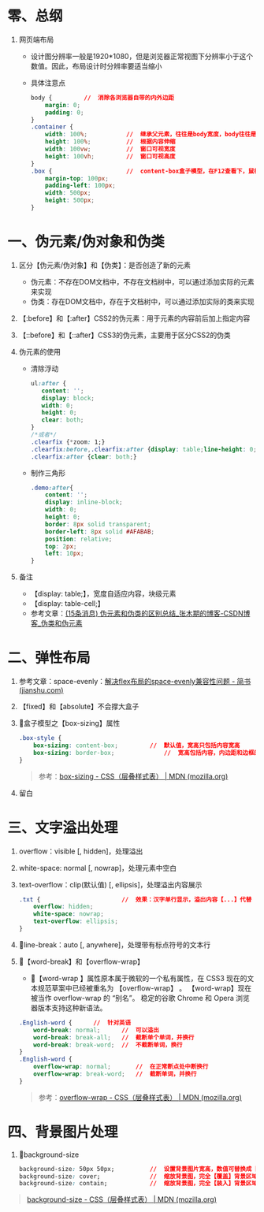 # 零、总纲

1. 网页端布局

   - 设计图分辨率一般是1920*1080，但是浏览器正常视图下分辨率小于这个数值。因此，布局设计时分辨率要适当缩小

   - 具体注意点

     ```css
     body {			//	消除各浏览器自带的内外边距    
         margin: 0;
         padding: 0;
     }
     .container {
         width: 100%;			//	继承父元素，往往是body宽度，body往往是1920px宽度
         height: 100%;			//	根据内容伸缩
         width: 100vw;			//	窗口可视宽度
         height: 100vh;			//	窗口可视高度
     }
     .box {						//	content-box盒子模型，在F12查看下，鼠标选中，提示的宽高为600*500，即内边距在计算中，外边距除外
         margin-top: 100px;
         padding-left: 100px;
         width: 500px;
         height: 500px;
     }
     ```

     

# 一、伪元素/伪对象和伪类

1. 区分【伪元素/伪对象】和【伪类】：是否创造了新的元素

   - 伪元素：不存在DOM文档中，不存在文档树中，可以通过添加实际的元素来实现
   - 伪类：存在DOM文档中，存在于文档树中，可以通过添加实际的类来实现

2. 【:before】和【:after】CSS2的伪元素：用于元素的内容前后加上指定内容

3. 【::before】和【::after】CSS3的伪元素，主要用于区分CSS2的伪类

4. 伪元素的使用

   - 清除浮动

     ```css
     ul:after {
     	content: '';
     	display: block;
     	width: 0;
     	height: 0;
     	clear: both;
     }
     /*或者*/
     .clearfix {*zoom: 1;}
     .clearfix:before,.clearfix:after {display: table;line-height: 0;content: "";}
     .clearfix:after {clear: both;}
     ```

   - 制作三角形

     ```css
     .demo:after{
         content: '';
         display: inline-block;
         width: 0;
         height: 0;
         border: 8px solid transparent;
         border-left: 8px solid #AFABAB;
         position: relative;
         top: 2px;
         left: 10px;
     }
     ```

5. 备注

   - 【display: table;】，宽度自适应内容，块级元素
   - 【display: table-cell;】
   - 参考文章：[(15条消息) 伪元素和伪类的区别总结_张木期的博客-CSDN博客_伪类和伪元素](https://blog.csdn.net/qq_27674439/article/details/90608220)

# 二、弹性布局

1. 参考文章：space-evenly：[解决flex布局的space-evenly兼容性问题 - 简书 (jianshu.com)](https://www.jianshu.com/p/bbd114834c59)

2. 【fixed】和【absolute】不会撑大盒子

3. :ice_cream:盒子模型之【box-sizing】属性

   ```css
   .box-style {
       box-sizing: content-box;			//	默认值，宽高只包括内容宽高
       box-sizing: border-box;				//	宽高包括内容，内边距和边框的宽高
   }
   ```

   > 参考：[box-sizing - CSS（层叠样式表） | MDN (mozilla.org)](https://developer.mozilla.org/zh-CN/docs/Web/CSS/box-sizing)

4. 留白

# 三、文字溢出处理

1. overflow：visible [, hidden]，处理溢出

2. white-space: normal [, nowrap]，处理元素中空白

3. text-overflow：clip(默认值) [, ellipsis]，处理溢出内容展示

   ```css
   .txt {						//	效果：汉字单行显示，溢出内容【...】代替
       overflow: hidden;
       white-space: nowrap;
       text-overflow: ellipsis;
   }
   ```

4. :carrot:line-break：auto [, anywhere]，处理带有标点符号的文本行

5. :carrot:【word-break】和【overflow-wrap】

   - :notebook:【word-wrap 】属性原本属于微软的一个私有属性，在 CSS3 现在的文本规范草案中已经被重名为 【overflow-wrap】 。 【word-wrap】现在被当作 overflow-wrap 的 “别名”。 稳定的谷歌 Chrome 和 Opera 浏览器版本支持这种新语法。
   
   ```css
   .English-word {		//	针对英语
       word-break: normal;		//	可以溢出
       word-break: break-all;	//	截断单个单词，并换行
       word-break: break-word;	//	不截断单词，换行
   }
   .English-word {
       overflow-wrap: normal;		//	在正常断点处中断换行
       overflow-wrap: break-word;	//	截断单词，并换行
   }
   ```
   
   > 参考：[overflow-wrap - CSS（层叠样式表） | MDN (mozilla.org)](https://developer.mozilla.org/zh-CN/docs/Web/CSS/overflow-wrap)

# 四、背景图片处理

1. :carrot:background-size

   ```css
   background-size: 50px 50px;			//	设置背景图片宽高，数值可替换成【auto】或者【百分比】
   background-size: cover;				//	缩放背景图，完全【覆盖】背景区域，至少宽或者高相等，同时保持图片的宽高
   background-size: contain;			//	缩放背景图，完全【装入】背景区域，多余的背景区域，显示背景颜色
   ```

> [background-size - CSS（层叠样式表） | MDN (mozilla.org)](https://developer.mozilla.org/zh-CN/docs/Web/CSS/background-size)

